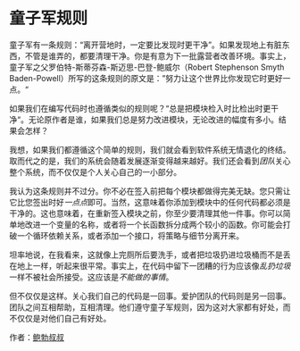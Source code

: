 # 童子军规则

童子军有一条规则：“离开营地时，一定要比发现时更干净”。如果发现地上有脏东西，不管是谁弄的，都要清理干净。你是有意为下一批露营者改善环境。事实上，童子军之父罗伯特-斯蒂芬森-斯迈思-巴登-鲍威尔（Robert Stephenson Smyth Baden-Powell）所写的这条规则的原文是：”努力让这个世界比你发现它时更好一点。“

如果我们在编写代码时也遵循类似的规则呢？“总是把模块检入时比检出时更干净“。无论原作者是谁，如果我们总是努力改进模块，无论改进的幅度有多小。结果会怎样？

我想，如果我们都遵循这个简单的规则，我们就会看到软件系统无情退化的终结。取而代之的是，我们的系统会随着发展逐渐变得越来越好。我们还会看到*团队*关心整个系统，而不仅仅是个人关心自己的一小部分。

我认为这条规则并不过分。你不必在签入前把每个模块都做得完美无缺。您只需让它比您签出时好*一点点*即可。当然，这意味着你添加到模块中的任何代码都必须是干净的。这也意味着，在重新签入模块之前，你至少要清理其他一件事。你可以简单地改进一个变量的名称，或者将一个长函数拆分成两个较小的函数。你可能会打破一个循环依赖关系，或者添加一个接口，将策略与细节分离开来。

坦率地说，在我看来，这就像上完厕所后要洗手，或者把垃圾扔进垃圾桶而不是丢在地上一样，听起来很平常。事实上，在代码中留下一团糟的行为应该像*乱扔垃圾*一样不被社会所接受。这应该是*不能做的事情*。

但不仅仅是这样。关心我们自己的代码是一回事。爱护团队的代码则是另一回事。团队之间互相帮助，互相清理。他们遵守童子军规则，因为这对大家都有好处，而不仅仅是对他们自己有好处。

作者：[鲍勃叔叔](http://programmer.97things.oreilly.com/wiki/index.php/Uncle_Bob)